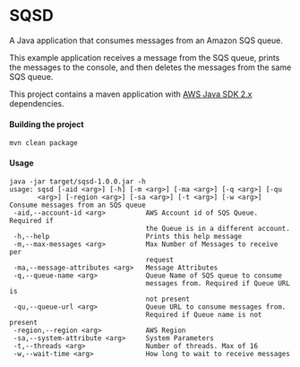 # SQSD

A Java application that consumes messages from an Amazon SQS queue. 

This example application receives a message from the SQS queue, prints the messages to the console, and then deletes the messages from the same SQS queue. 

This project contains a maven application with [AWS Java SDK 2.x](https://github.com/aws/aws-sdk-java-v2) dependencies.

#### Building the project
```
mvn clean package
```
#### Usage
```
java -jar target/sqsd-1.0.0.jar -h
usage: sqsd [-aid <arg>] [-h] [-m <arg>] [-ma <arg>] [-q <arg>] [-qu
       <arg>] [-region <arg>] [-sa <arg>] [-t <arg>] [-w <arg>]
Consume messages from an SQS queue
 -aid,--account-id <arg>          AWS Account id of SQS Queue. Required if
                                  the Queue is in a different account.
 -h,--help                        Prints this help message
 -m,--max-messages <arg>          Max Number of Messages to receive per
                                  request
 -ma,--message-attributes <arg>   Message Attributes
 -q,--queue-name <arg>            Queue Name of SQS queue to consume
                                  messages from. Required if Queue URL is
                                  not present
 -qu,--queue-url <arg>            Queue URL to consume messages from.
                                  Required if Queue name is not present
 -region,--region <arg>           AWS Region
 -sa,--system-attribute <arg>     System Parameters
 -t,--threads <arg>               Number of threads. Max of 16
 -w,--wait-time <arg>             How long to wait to receive messages
```

